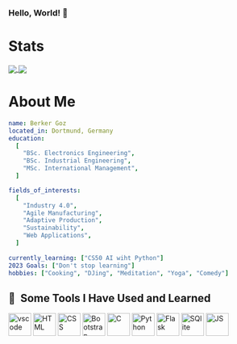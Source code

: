 ### Hello, World! 👋



<h1>Stats</h1>
<a href="https://github-readme-stats-sigma-five.vercel.app/api?username=mscgoz&hide=contribs,prs&include_all_commits=true&count_private=true&show_icons=true&theme=transparent">
  <img align="center" src="https://github-readme-stats-sigma-five.vercel.app/api?username=mscgoz&hide=contribs,prs&count_private=true&show_icons=true&theme=transparent" />
</a>
<a href="https://github-readme-stats.vercel.app/api/top-langs/?username=mschoz&hide_progress=true">
  <img align="center" src="https://github-readme-stats.vercel.app/api/top-langs/?username=mscgoz&hide_progress=true" />
</a>


<h1>About Me </h1>

```yaml
name: Berker Goz
located_in: Dortmund, Germany
education:
  [
    "BSc. Electronics Engineering",
    "BSc. Industrial Engineering",
    "MSc. International Management",
  ]

fields_of_interests:
  [
    "Industry 4.0",
    "Agile Manufacturing",
    "Adaptive Production",
    "Sustainability",
    "Web Applications",
  ]
  
currently_learning: ["CS50 AI wiht Python"]
2023 Goals: ["Don't stop learning"]
hobbies: ["Cooking", "DJing", "Meditation", "Yoga", "Comedy"]
```

<h2> 🚀 &nbsp;Some Tools I Have Used and Learned</h2>
<p align="left">
<img src="https://cdn.jsdelivr.net/gh/devicons/devicon/icons/vscode/vscode-original.svg" alt="vscode" width="45" height="45"/>
<img src="https://cdn.jsdelivr.net/gh/devicons/devicon/icons/html5/html5-plain.svg" alt="HTML" width="45" height="45"/>
<img src="https://cdn.jsdelivr.net/gh/devicons/devicon/icons/css3/css3-plain.svg" alt="CSS" width="45" height="45"/>
<img src="https://cdn.jsdelivr.net/gh/devicons/devicon/icons/bootstrap/bootstrap-original.svg" alt="Bootstrap" width="45" height="45"/>
<img src="https://cdn.jsdelivr.net/gh/devicons/devicon/icons/c/c-original.svg" alt="C" width="45" height="45"/>
<img src="https://cdn.jsdelivr.net/gh/devicons/devicon/icons/python/python-original.svg" alt="Python" width="45" height="45"/>
<img src="https://cdn.jsdelivr.net/gh/devicons/devicon/icons/flask/flask-original-wordmark.svg" alt="Flask" width="45" height="45"/>
<img src="https://cdn.jsdelivr.net/gh/devicons/devicon/icons/sqlite/sqlite-original.svg" alt="SQlite" width="45" height="45"/>
<img src="https://cdn.jsdelivr.net/gh/devicons/devicon/icons/javascript/javascript-original.svg" alt="JS" width="45" height="45"/>
</p>

